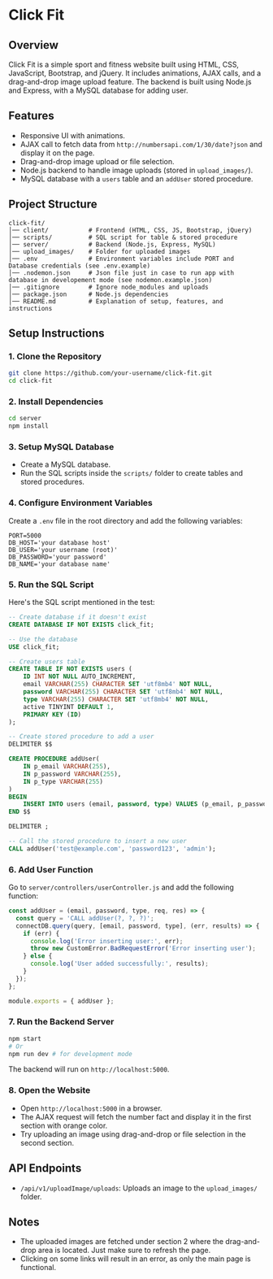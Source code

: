 # Click Fit

## Overview

Click Fit is a simple sport and fitness website built using HTML, CSS, JavaScript, Bootstrap, and jQuery. It includes animations, AJAX calls, and a drag-and-drop image upload feature. The backend is built using Node.js and Express, with a MySQL database for adding user.

## Features

- Responsive UI with animations.
- AJAX call to fetch data from `http://numbersapi.com/1/30/date?json` and display it on the page.
- Drag-and-drop image upload or file selection.
- Node.js backend to handle image uploads (stored in `upload_images/`).
- MySQL database with a `users` table and an `addUser` stored procedure.

## Project Structure

```plaintext
click-fit/
│── client/           # Frontend (HTML, CSS, JS, Bootstrap, jQuery)
│── scripts/          # SQL script for table & stored procedure
│── server/           # Backend (Node.js, Express, MySQL)
│── upload_images/    # Folder for uploaded images
│── .env              # Environment variables include PORT and Database credentials (see .env.example)
│── .nodemon.json     # Json file just in case to run app with database in developement mode (see nodemon.example.json)
│── .gitignore        # Ignore node_modules and uploads
│── package.json      # Node.js dependencies
│── README.md         # Explanation of setup, features, and instructions
```

## Setup Instructions

### 1. Clone the Repository

```sh
git clone https://github.com/your-username/click-fit.git
cd click-fit
```

### 2. Install Dependencies

```sh
cd server
npm install
```

### 3. Setup MySQL Database

- Create a MySQL database.
- Run the SQL scripts inside the `scripts/` folder to create tables and stored procedures.

### 4. Configure Environment Variables

Create a `.env` file in the root directory and add the following variables:

```env
PORT=5000
DB_HOST='your database host'
DB_USER='your username (root)'
DB_PASSWORD='your password'
DB_NAME='your database name'
```

### 5. Run the SQL Script

Here's the SQL script mentioned in the test:

```sql
-- Create database if it doesn't exist
CREATE DATABASE IF NOT EXISTS click_fit;

-- Use the database
USE click_fit;

-- Create users table
CREATE TABLE IF NOT EXISTS users (
    ID INT NOT NULL AUTO_INCREMENT,
    email VARCHAR(255) CHARACTER SET 'utf8mb4' NOT NULL,
    password VARCHAR(255) CHARACTER SET 'utf8mb4' NOT NULL,
    type VARCHAR(255) CHARACTER SET 'utf8mb4' NOT NULL,
    active TINYINT DEFAULT 1,
    PRIMARY KEY (ID)
);

-- Create stored procedure to add a user
DELIMITER $$

CREATE PROCEDURE addUser(
    IN p_email VARCHAR(255),
    IN p_password VARCHAR(255),
    IN p_type VARCHAR(255)
)
BEGIN
    INSERT INTO users (email, password, type) VALUES (p_email, p_password, p_type);
END $$

DELIMITER ;

-- Call the stored procedure to insert a new user
CALL addUser('test@example.com', 'password123', 'admin');
```

### 6. Add User Function

Go to `server/controllers/userController.js` and add the following function:

```javascript
const addUser = (email, password, type, req, res) => {
  const query = 'CALL addUser(?, ?, ?)';
  connectDB.query(query, [email, password, type], (err, results) => {
    if (err) {
      console.log('Error inserting user:', err);
      throw new CustomError.BadRequestError('Error inserting user');
    } else {
      console.log('User added successfully:', results);
    }
  });
};

module.exports = { addUser };
```

### 7. Run the Backend Server

```sh
npm start
# Or
npm run dev # for development mode
```

The backend will run on `http://localhost:5000`.

### 8. Open the Website

- Open `http://localhost:5000` in a browser.
- The AJAX request will fetch the number fact and display it in the first section with orange color.
- Try uploading an image using drag-and-drop or file selection in the second section.

## API Endpoints

- `/api/v1/uploadImage/uploads`: Uploads an image to the `upload_images/` folder.

## Notes

- The uploaded images are fetched under section 2 where the drag-and-drop area is located. Just make sure to refresh the page.
- Clicking on some links will result in an error, as only the main page is functional.